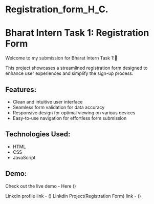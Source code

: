 # Registration_form_H_C.
# Bharat Intern Task 1: Registration Form

Welcome to my submission for Bharat Intern Task 1!🚀

This project showcases a streamlined registration form designed to enhance user experiences and simplify the sign-up process. 

## Features:
- Clean and intuitive user interface
- Seamless form validation for data accuracy
- Responsive design for optimal viewing on various devices
- Easy-to-use navigation for effortless form submission
  

## Technologies Used:
- HTML
- CSS
- JavaScript

## Demo:
Check out the live demo - Here ()

Linkdin profile link - ()
Linkdin Project(Registration Form) link - ()
